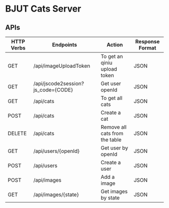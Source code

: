 # BJUT Cats Server

## APIs

| HTTP Verbs | Endpoints                          | Action                         | Response Format |
| ---------- | ---------------------------------- | ------------------------------ | --------------- |
| GET        | /api/imageUploadToken              | To get an qiniu upload token   | JSON            |
| GET        | /api/jscode2session?js_code={CODE} | Get user openId                | JSON            |
| GET        | /api/cats                          | To get all cats                | JSON            |
| POST       | /api/cats                          | Create a cat                   | JSON            |
| DELETE     | /api/cats                          | Remove all cats from the table | JSON            |
| GET        | /api/users/{openId}                | Get user by openId             | JSON            |
| POST       | /api/users                         | Create a user                  | JSON            |
| POST       | /api/images                        | Add a image                    | JSON            |
| GET        | /api/images/{state}                | Get images by state            | JSON            |